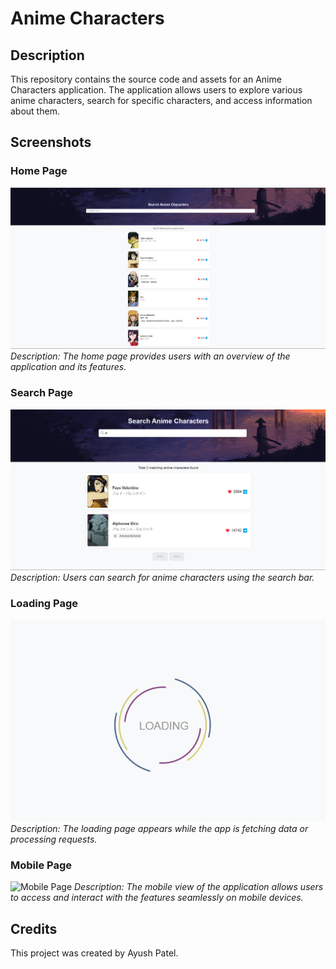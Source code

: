 # Anime Characters

## Description

This repository contains the source code and assets for an Anime Characters application. The application allows users to explore various anime characters, search for specific characters, and access information about them.

## Screenshots

### Home Page

![Home Page](src/assets/HomePage_DeskTop.png)
*Description: The home page provides users with an overview of the application and its features.*

### Search Page

![Search Page](src/assets/SearchPage.png)
*Description: Users can search for anime characters using the search bar.*

### Loading Page

![Loading Page](src/assets/Loader.png)
*Description: The loading page appears while the app is fetching data or processing requests.*

### Mobile Page

![Mobile Page](src/assets/HomaePage_Mobile.png)
*Description: The mobile view of the application allows users to access and interact with the features seamlessly on mobile devices.*

## Credits

This project was created by Ayush Patel.

